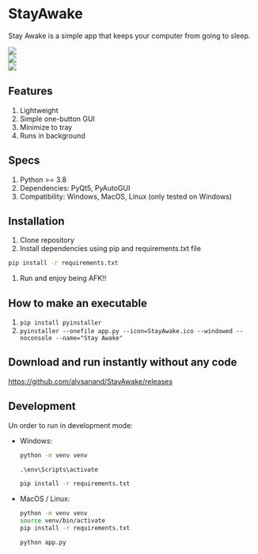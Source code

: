 # StayAwake  
Stay Awake is a simple app that keeps your computer from going to sleep.
  
![](app.gif)  
![](trayMessage.png)  
![](trayMenu.png)  
  
## Features

1. Lightweight  
1. Simple one-button GUI  
1. Minimize to tray  
1. Runs in background  
  
## Specs

1. Python >= 3.8  
1. Dependencies: PyQt5, PyAutoGUI  
1. Compatibility: Windows, MacOS, Linux (only tested on Windows)  

## Installation

1. Clone repository  
1. Install dependencies using pip and requirements.txt file  
  
  ```bash
  pip install -r requirements.txt
  ```

1. Run and enjoy being AFK!!  
  
## How to make an executable

  1) ```pip install pyinstaller```  
  2) ```pyinstaller --onefile app.py --icon=StayAwake.ico --windowed --noconsole --name="Stay Awake"```  
  
## Download and run instantly without any code

https://github.com/alvsanand/StayAwake/releases  

## Development

Un order to run in development mode:

- Windows:

  ```cmd
  python -m venv venv

  .\env\Scripts\activate

  pip install -r requirements.txt
  ```

- MacOS / Linux:

  ```bash
  python -m venv venv
  source venv/bin/activate
  pip install -r requirements.txt

  python app.py
  ```
